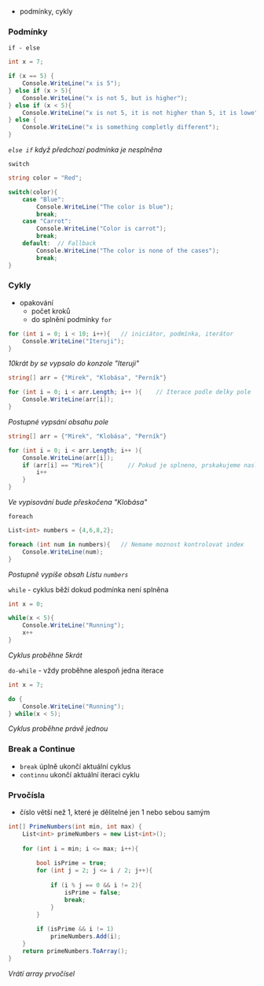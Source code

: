 - podmínky, cykly
### Podmínky

`if - else`
```csharp
int x = 7;

if (x == 5) {
	Console.WriteLine("x is 5");
} else if (x > 5){
	Console.WriteLine("x is not 5, but is higher");	
} else if (x < 5){
	Console.WriteLine("x is not 5, it is not higher than 5, it is lowe")
} else {
	Console.WriteLine("x is something completly different");
}
```
*`else if` když předchozí podmínka je nesplněna*

`switch`
```csharp
string color = "Red";

switch(color){
	case "Blue":
		Console.WriteLine("The color is blue");
		break;
	case "Carrot":
		Console.WriteLine("Color is carrot");
		break;
	default:  // Fallback
		Console.WriteLine("The color is none of the cases");
		break;
}
```

### Cykly
- opakování
	- počet kroků
	- do splnění podmínky
`for`
```csharp
for (int i = 0; i < 10; i++){   // iniciátor, podmínka, iterátor
	Console.WriteLine("Iteruji");
}
```
*10krát by se vypsalo do konzole "Iteruji"*

```csharp
string[] arr = {"Mirek", "Klobása", "Perník"}

for (int i = 0; i < arr.Length; i++ ){    // Iterace podle delky pole
	Console.WriteLine(arr[i]);
}
```
*Postupné vypsání obsahu pole*

```csharp
string[] arr = {"Mirek", "Klobása", "Perník"}

for (int i = 0; i < arr.Length; i++ ){
	Console.WriteLine(arr[i]);
	if (arr[i] == "Mirek"){       // Pokud je splneno, prskakujeme nasledujici
		i++
	}
}
```
*Ve vypisování bude přeskočena "Klobása"*

`foreach`
```csharp
List<int> numbers = {4,6,8,2};

foreach (int num in numbers){   // Nemame moznost kontrolovat index
	Console.WriteLine(num);
}
```
*Postupně vypíše obsah Listu `numbers`*

`while` - cyklus běží dokud podmínka není splněna
```csharp
int x = 0;

while(x < 5){
	Console.WriteLine("Running");
	x++
}
```
*Cyklus proběhne 5krát*

`do-while` - vždy proběhne alespoň jedna iterace
```csharp
int x = 7;

do {
	Console.WriteLine("Running");
} while(x < 5);
```
*Cyklus proběhne právě jednou*

### Break a Continue
- `break` úplně ukončí aktuální cyklus
- `continnu` ukončí aktuální iteraci cyklu

### Prvočísla
- číslo větší než 1, které je dělitelné jen 1 nebo sebou samým
```csharp
int[] PrimeNumbers(int min, int max) {
	List<int> primeNumbers = new List<int>();
	
	for (int i = min; i <= max; i++){
	
		bool isPrime = true;	
		for (int j = 2; j <= i / 2; j++){
			
			if (i % j == 0 && i != 2){
				isPrime = false;
				break;
			}
		}
		
		if (isPrime && i != 1)
			primeNumbers.Add(i);
	}	
	return primeNumbers.ToArray();
}
```
*Vrátí array prvočísel*